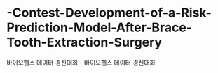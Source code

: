 # -Contest-Development-of-a-Risk-Prediction-Model-After-Brace-Tooth-Extraction-Surgery
바이오헬스 데이터 경진대회 - 바이오헬스 데이터 경진대회
